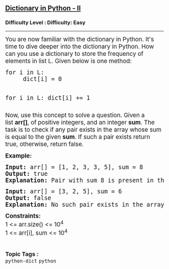 <h2><a href="https://www.geeksforgeeks.org/problems/dictionary-in-python-ii/1?page=28&difficulty=Easy&status=unsolved&sortBy=submissions">Dictionary in Python - II</a></h2><h3>Difficulty Level : Difficulty: Easy</h3><hr><div class="problems_problem_content__Xm_eO"><p><span style="font-size: 14pt;">You are now familiar with the dictionary in Python. It's time to dive deeper into the dictionary in Python. How can you use a dictionary&nbsp;to store the frequency of elements in list L. Given below is one method:</span></p>
<pre><span style="font-size: 14pt;">for i in L:
     dict[i] = 0

for i in L:
     dict[i] += 1</span></pre>
<p><span style="font-size: 14pt;">Now, use this concept to solve a question. Given a list&nbsp;<strong>arr[]</strong>, of<strong>&nbsp;</strong>positive integers, and an integer&nbsp;<strong>sum</strong>. The task is to check if any pair exists in the array whose sum is equal to the given&nbsp;<strong>sum</strong>. If such a pair exists return true, otherwise, return false.</span></p>
<p><span style="font-size: 14pt;"><strong>Example:</strong></span></p>
<pre><span style="font-size: 14pt;"><strong>Input:</strong> arr[] = [1, 2, 3, 3, 5], sum = 8 
<strong>Output:</strong> true
<strong>Explanation: </strong>Pair with sum 8 is present in the array which is (3, 5).<br></span></pre>
<pre><span style="font-size: 14pt;"><strong>Input:</strong> arr[] = [3, 2, 5], sum = 6 
<strong>Output:</strong> false
<strong>Explanation: </strong>No such pair exists in the array.</span></pre>
<p><span style="font-size: 14pt;"><strong>Constraints:</strong></span><br><span style="font-size: 14pt;">1 &lt;= arr.size() &lt;= 10<sup>4</sup></span><br><span style="font-size: 14pt;">1 &lt;= arr[i], sum &lt;= 10<sup>4</sup></span></p></div><br><p><span style=font-size:18px><strong>Topic Tags : </strong><br><code>python-dict</code>&nbsp;<code>python</code>&nbsp;